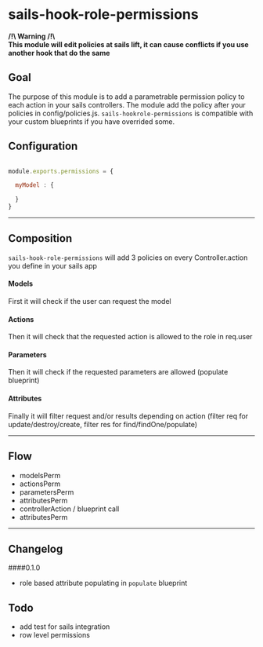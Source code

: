 # sails-hook-role-permissions

**/!\ Warning /!\   
This module will edit policies at sails lift, it can cause conflicts if you use another hook that do the same**

## Goal
The purpose of this module is to add a parametrable permission policy to each action in your sails controllers.
The module add the policy after your policies in config/policies.js.
`sails-hookrole-permissions` is compatible with your custom blueprints if you have overrided some.  

## Configuration
```javascript

module.exports.permissions = {

  myModel : {

  }
}

```
---


## Composition
`sails-hook-role-permissions` will add 3 policies on every Controller.action you define in your sails app

#### Models
First it will check if the user can request the model

#### Actions
Then it will check that the requested action is allowed to the role in req.user

#### Parameters
Then it will check if the requested parameters are allowed (populate blueprint)

#### Attributes
Finally it will filter request and/or results depending on action (filter req for update/destroy/create, filter res for find/findOne/populate)


---

## Flow
- modelsPerm
- actionsPerm
- parametersPerm
- attributesPerm
- controllerAction / blueprint call
- attributesPerm

---


## Changelog
####0.1.0
- role based attribute populating in `populate` blueprint


## Todo
- add test for sails integration
- row level permissions
